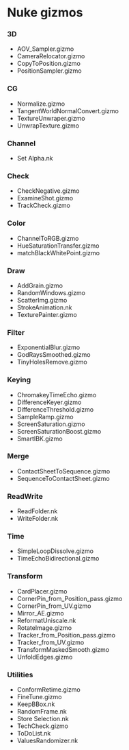 # Nuke gizmos

### 3D
- AOV_Sampler.gizmo
- CameraRelocator.gizmo
- CopyToPosition.gizmo
- PositionSampler.gizmo
### CG
- Normalize.gizmo
- TangentWorldNormalConvert.gizmo
- TextureUnwraper.gizmo
- UnwrapTexture.gizmo
### Channel
- Set Alpha.nk
### Check
- CheckNegative.gizmo
- ExamineShot.gizmo
- TrackCheck.gizmo
### Color
- ChannelToRGB.gizmo
- HueSaturationTransfer.gizmo
- matchBlackWhitePoint.gizmo
### Draw
- AddGrain.gizmo
- RandomWindows.gizmo
- ScatterImg.gizmo
- StrokeAnimation.nk
- TexturePainter.gizmo
### Filter
- ExponentialBlur.gizmo
- GodRaysSmoothed.gizmo
- TinyHolesRemove.gizmo
### Keying
- ChromakeyTimeEcho.gizmo
- DifferenceKeyer.gizmo
- DifferenceThreshold.gizmo
- SampleRamp.gizmo
- ScreenSaturation.gizmo
- ScreenSaturationBoost.gizmo
- SmartIBK.gizmo
### Merge
- ContactSheetToSequence.gizmo
- SequenceToContactSheet.gizmo
### ReadWrite
- ReadFolder.nk
- WriteFolder.nk
### Time
- SimpleLoopDissolve.gizmo
- TimeEchoBidirectional.gizmo
### Transform
- CardPlacer.gizmo
- CornerPin_from_Position_pass.gizmo
- CornerPin_from_UV.gizmo
- Mirror_AE.gizmo
- ReformatUniscale.nk
- RotateImage.gizmo
- Tracker_from_Position_pass.gizmo
- Tracker_from_UV.gizmo
- TransformMaskedSmooth.gizmo
- UnfoldEdges.gizmo
### Utilities
- ConformRetime.gizmo
- FineTune.gizmo
- KeepBBox.nk
- RandomFrame.nk
- Store Selection.nk
- TechCheck.gizmo
- ToDoList.nk
- ValuesRandomizer.nk
